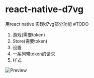 # react-native-d7vg
用react native 实现d7vg部分功能
#TODO
1. 游戏(需要token)
2. Store(需要token)
3. 设置
4. 一系列带token的请求
5. 样式

![Preview](./preview/preview.gif)